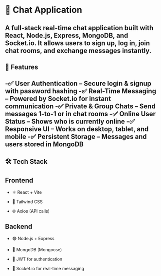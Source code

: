 # 💬 Chat Application

A full-stack real-time chat application built with React, Node.js, Express, MongoDB, and Socket.io.
It allows users to sign up, log in, join chat rooms, and exchange messages instantly.
---

## 🚀 Features

-✅ User Authentication – Secure login & signup with password hashing
-✅ Real-Time Messaging – Powered by Socket.io for instant communication
-✅ Private & Group Chats – Send messages 1-to-1 or in chat rooms
-✅ Online User Status – Shows who is currently online
-✅ Responsive UI – Works on desktop, tablet, and mobile
-✅ Persistent Storage – Messages and users stored in MongoDB
---

## 🛠 Tech Stack
## Frontend

- ⚛️ React + Vite

- 🎨 Tailwind CSS

- 🌐 Axios (API calls)

 
## Backend

- 🟢 Node.js + Express

- 💾 MongoDB (Mongoose)

- 🔐 JWT for authentication

- 📡 Socket.io for real-time messaging
